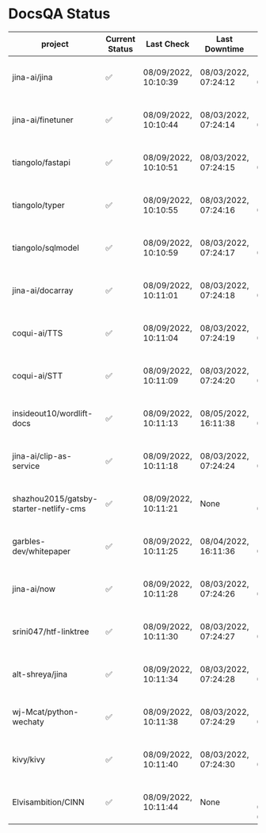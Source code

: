 # DocsQA Status

|               project                |Current Status|     Last Check     |   Last Downtime    |              % Uptime              |
|--------------------------------------|--------------|--------------------|--------------------|------------------------------------|
|jina-ai/jina                          |✅            |08/09/2022, 10:10:39|08/03/2022, 07:24:12|117.930 (since 07/29/2022, 16:38:18)|
|jina-ai/finetuner                     |✅            |08/09/2022, 10:10:44|08/03/2022, 07:24:14|117.936 (since 07/29/2022, 16:38:18)|
|tiangolo/fastapi                      |✅            |08/09/2022, 10:10:51|08/03/2022, 07:24:15|117.944 (since 07/29/2022, 16:38:18)|
|tiangolo/typer                        |✅            |08/09/2022, 10:10:55|08/03/2022, 07:24:16|117.946 (since 07/29/2022, 16:38:18)|
|tiangolo/sqlmodel                     |✅            |08/09/2022, 10:10:59|08/03/2022, 07:24:17|117.949 (since 07/29/2022, 16:38:18)|
|jina-ai/docarray                      |✅            |08/09/2022, 10:11:01|08/03/2022, 07:24:18|117.949 (since 07/29/2022, 16:38:18)|
|coqui-ai/TTS                          |✅            |08/09/2022, 10:11:04|08/03/2022, 07:24:19|117.951 (since 07/29/2022, 16:38:18)|
|coqui-ai/STT                          |✅            |08/09/2022, 10:11:09|08/03/2022, 07:24:20|117.955 (since 07/29/2022, 16:38:18)|
|insideout10/wordlift-docs             |✅            |08/09/2022, 10:11:13|08/05/2022, 16:11:38|112.177 (since 07/29/2022, 16:38:18)|
|jina-ai/clip-as-service               |✅            |08/09/2022, 10:11:18|08/03/2022, 07:24:24|117.965 (since 07/29/2022, 16:38:18)|
|shazhou2015/gatsby-starter-netlify-cms|✅            |08/09/2022, 10:11:21|None                |100.000 (since 08/03/2022, 10:30:18)|
|garbles-dev/whitepaper                |✅            |08/09/2022, 10:11:25|08/04/2022, 16:11:36|112.232 (since 07/29/2022, 16:38:18)|
|jina-ai/now                           |✅            |08/09/2022, 10:11:28|08/03/2022, 07:24:26|117.970 (since 07/29/2022, 16:38:18)|
|srini047/htf-linktree                 |✅            |08/09/2022, 10:11:30|08/03/2022, 07:24:27|120.090 (since 07/31/2022, 18:29:28)|
|alt-shreya/jina                       |✅            |08/09/2022, 10:11:34|08/03/2022, 07:24:28|117.973 (since 07/29/2022, 16:38:18)|
|wj-Mcat/python-wechaty                |✅            |08/09/2022, 10:11:38|08/03/2022, 07:24:29|117.976 (since 07/29/2022, 16:38:18)|
|kivy/kivy                             |✅            |08/09/2022, 10:11:40|08/03/2022, 07:24:30|117.976 (since 07/29/2022, 16:38:18)|
|Elvisambition/CINN                    |✅            |08/09/2022, 10:11:44|None                |100.000 (since 08/04/2022, 07:09:50)|
